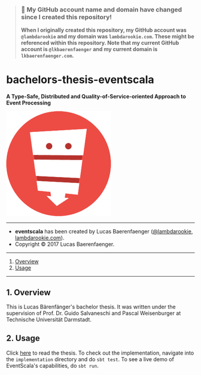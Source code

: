 > ### 🚨 My GitHub account name and domain have changed since I created this repository!
> **When I originally created this repository, my GitHub account was `@lambdarookie` and my domain was `lambdarookie.com`.
> These might be referenced within this repository.
> Note that my current GitHub account is `@lkbaerenfaenger` and my current domain is `lkbaerenfaenger.com`.**

# bachelors-thesis-eventscala

**A Type-Safe, Distributed and Quality-of-Service-oriented Approach to Event Processing**

![logo](images/logo.png)

---

* **eventscala** has been created by Lucas Baerenfaenger ([@lambdarookie](https://github.com/lambdarookie), [lambdarookie.com](https://lambdarookie.com)).
* Copyright © 2017 Lucas Baerenfaenger.

---

1. [Overview](#1-overview)
2. [Usage](#2-usage)

---

## 1. Overview

This is Lucas Bärenfänger's bachelor thesis. It was written under the supervision of Prof. Dr. Guido Salvaneschi and Pascal Weisenburger at Technische Universität Darmstadt.

## 2. Usage

Click [here](thesis.pdf) to read the thesis. To check out the implementation, navigate into the `implementation` directory and do `sbt test`. To see a live demo of EventScala's capabilities, do `sbt run`.

